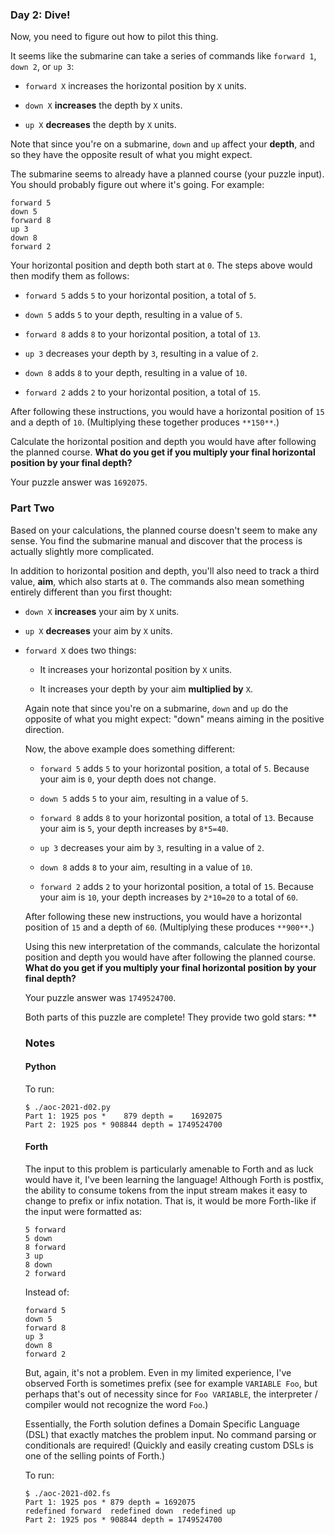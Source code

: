 ### Day 2: Dive!

Now, you need to figure out how to pilot this thing.

It seems like the submarine can take a series of commands like
`forward 1`, `down 2`, or `up 3`:

  - `forward X` increases the horizontal position by `X` units.

  - `down X` **increases** the depth by `X` units.

  - `up X` **decreases** the depth by `X` units.

Note that since you're on a submarine, `down` and `up` affect your
**depth**, and so they have the opposite result of what you might
expect.

The submarine seems to already have a planned course (your puzzle
input). You should probably figure out where it's going. For example:

    forward 5
    down 5
    forward 8
    up 3
    down 8
    forward 2

Your horizontal position and depth both start at `0`. The steps above
would then modify them as follows:

  - `forward 5` adds `5` to your horizontal position, a total of `5`.

  - `down 5` adds `5` to your depth, resulting in a value of `5`.

  - `forward 8` adds `8` to your horizontal position, a total of `13`.

  - `up 3` decreases your depth by `3`, resulting in a value of `2`.

  - `down 8` adds `8` to your depth, resulting in a value of `10`.

  - `forward 2` adds `2` to your horizontal position, a total of `15`.

After following these instructions, you would have a horizontal
position of `15` and a depth of `10`. (Multiplying these together
produces `**150**`.)

Calculate the horizontal position and depth you would have after
following the planned course. **What do you get if you multiply your
final horizontal position by your final depth?**

Your puzzle answer was `1692075`.

### Part Two

Based on your calculations, the planned course doesn't seem to make
any sense. You find the submarine manual and discover that the process
is actually slightly more complicated.

In addition to horizontal position and depth, you'll also need to
track a third value, **aim**, which also starts at `0`. The commands
also mean something entirely different than you first thought:

  - `down X` **increases** your aim by `X` units.

  - `up X` **decreases** your aim by `X` units.

  - `forward X` does two things:<ul>   <li>It increases your horizontal
    position by `X` units.

  - It increases your depth by your aim **multiplied by** `X`.

Again note that since you're on a submarine, `down` and `up` do the
opposite of what you might expect: "down" means aiming in the positive
direction.

Now, the above example does something different:

  - `forward 5` adds `5` to your horizontal position, a total of `5`.
    Because your aim is `0`, your depth does not change.

  - `down 5` adds `5` to your aim, resulting in a value of `5`.

  - `forward 8` adds `8` to your horizontal position, a total of `13`.
    Because your aim is `5`, your depth increases by `8*5=40`.

  - `up 3` decreases your aim by `3`, resulting in a value of `2`.

  - `down 8` adds `8` to your aim, resulting in a value of `10`.

  - `forward 2` adds `2` to your horizontal position, a total of `15`.
    Because your aim is `10`, your depth increases by `2*10=20` to a total
    of `60`.

After following these new instructions, you would have a horizontal
position of `15` and a depth of `60`. (Multiplying these produces
`**900**`.)

Using this new interpretation of the commands, calculate the
horizontal position and depth you would have after following the
planned course. **What do you get if you multiply your final
horizontal position by your final depth?**

Your puzzle answer was `1749524700`.

Both parts of this puzzle are complete! They provide two gold stars:
**

### Notes

#### Python

To run:

    $ ./aoc-2021-d02.py
    Part 1: 1925 pos *    879 depth =    1692075
    Part 2: 1925 pos * 908844 depth = 1749524700

#### Forth

The input to this problem is particularly amenable to Forth and as
luck would have it, I've been learning the language!  Although Forth is
postfix, the ability to consume tokens from the input stream makes it
easy to change to prefix or infix notation.  That is, it would be
more Forth-like if the input were formatted as:

    5 forward
    5 down
    8 forward
    3 up
    8 down
    2 forward

Instead of:

    forward 5
    down 5
    forward 8
    up 3
    down 8
    forward 2

But, again, it's not a problem.  Even in my limited experience, I've
observed Forth is sometimes prefix (see for example `VARIABLE Foo`, but
perhaps that's out of necessity since for `Foo VARIABLE`, the
interpreter / compiler would not recognize the word `Foo`.)

Essentially, the Forth solution defines a Domain Specific Language (DSL)
that exactly matches the problem input.  No command parsing or
conditionals are required!  (Quickly and easily creating custom DSLs is
one of the selling points of Forth.)

To run:

    $ ./aoc-2021-d02.fs
    Part 1: 1925 pos * 879 depth = 1692075
    redefined forward  redefined down  redefined up
    Part 2: 1925 pos * 908844 depth = 1749524700
